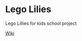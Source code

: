 # Lego Lilies
Lego Lillies for kids school project

[Wiki](https://legolilies.atlassian.net/wiki/spaces/~70121558438ac2150475b95ced4b0f0b5ec82/pages/262145/Lego+Lillies)
